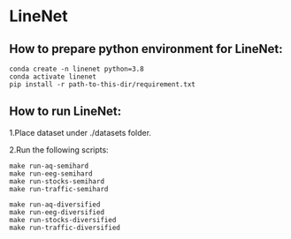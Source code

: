 # LineNet

## How to prepare python environment for LineNet:

```
conda create -n linenet python=3.8
conda activate linenet
pip install -r path-to-this-dir/requirement.txt
```

## How to run LineNet:

1.Place dataset under ./datasets folder.

2.Run the following scripts:

```
make run-aq-semihard
make run-eeg-semihard
make run-stocks-semihard
make run-traffic-semihard

make run-aq-diversified
make run-eeg-diversified
make run-stocks-diversified
make run-traffic-diversified
```